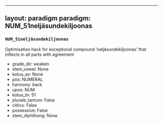 
---
layout: paradigm
paradigm: NUM_51neljäsundekiljoonas
---
### ` NUM_51neljäsundekiljoonas `

Optimisation hack for exceptional compound ’neljäsundekiljoonas’ that inflects in all parts with agreement
* grade_dir: weaken
* stem_vowel: None
* kotus_av: None
* pos: NUMERAL
* harmony: back
* upos: NUM
* kotus_tn: 51
* plurale_tantum: False
* clitics: False
* possessive: False
* stem_diphthong: None
